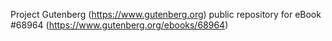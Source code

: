 Project Gutenberg (https://www.gutenberg.org) public repository for eBook #68964 (https://www.gutenberg.org/ebooks/68964)
